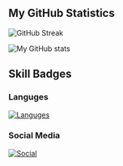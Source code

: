 

<!--
**XiqZo/XiqZo** is a ✨ _special_ ✨ repository because its `README.md` (this file) appears on your GitHub profile.
-->

## My GitHub Statistics
![GitHub Streak](https://github-readme-streak-stats.herokuapp.com/?user=XiqZo&count_private=true&show_icons=true&custom_title=Github&theme=radical)

<!--
![Top Langs](https://github-readme-stats.vercel.app/api/top-langs/?username=XiqZo&count_private=true&theme=dark)
-->

![My GitHub stats](https://github-readme-stats.vercel.app/api?username=XiqZo&show_icons=true&count_private=true&theme=radical) 

## Skill Badges
### Languges
[![Languges](https://skillicons.dev/icons?i=javascript,typescript,nodejs,php,py,cs,cpp&theme=dark&perline=10)](https://skillicons.dev)

### Social Media
[![Social](https://skillicons.dev/icons?i=discord,linkedin&theme=dark&perline=10)](https://skillicons.dev)
